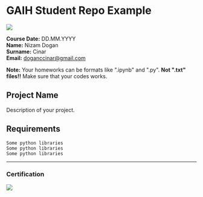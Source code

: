 # GAIH Student Repo Example
![](img/newlogo.png)

**Course Date:** DD.MM.YYYY  
**Name:** Nizam Dogan  
**Surname:** Cinar  
**Email:** doganccinar@gmail.com  

**Note:** Your homeworks can be formats like ".ipynb" and ".py". **Not ".txt" files!!** Make sure that your codes works.  

## Project Name
Description of your project.

## Requirements
```
Some python libraries
Some python libraries
Some python libraries
```
---

### Certification
![](img/TopLearnerCertificate.png)

